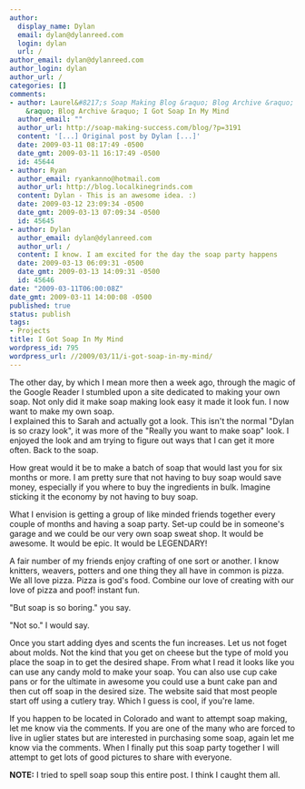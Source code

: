 ```yaml
---
author:
  display_name: Dylan
  email: dylan@dylanreed.com
  login: dylan
  url: /
author_email: dylan@dylanreed.com
author_login: dylan
author_url: /
categories: []
comments:
- author: Laurel&#8217;s Soap Making Blog &raquo; Blog Archive &raquo; dylanreed.com
    &raquo; Blog Archive &raquo; I Got Soap In My Mind
  author_email: ""
  author_url: http://soap-making-success.com/blog/?p=3191
  content: '[...] Original post by Dylan [...]'
  date: 2009-03-11 08:17:49 -0500
  date_gmt: 2009-03-11 16:17:49 -0500
  id: 45644
- author: Ryan
  author_email: ryankanno@hotmail.com
  author_url: http://blog.localkinegrinds.com
  content: Dylan - This is an awesome idea. :)
  date: 2009-03-12 23:09:34 -0500
  date_gmt: 2009-03-13 07:09:34 -0500
  id: 45645
- author: Dylan
  author_email: dylan@dylanreed.com
  author_url: /
  content: I know. I am excited for the day the soap party happens
  date: 2009-03-13 06:09:31 -0500
  date_gmt: 2009-03-13 14:09:31 -0500
  id: 45646
date: "2009-03-11T06:00:08Z"
date_gmt: 2009-03-11 14:00:08 -0500
published: true
status: publish
tags:
- Projects
title: I Got Soap In My Mind
wordpress_id: 795
wordpress_url: //2009/03/11/i-got-soap-in-my-mind/
---
```


The other day, by which I mean more then a week ago, through the magic of the Google Reader I stumbled upon a site dedicated to making your own soap. Not only did it make soap making look easy it made it look fun. I now want to make my own soap.   
I explained this to Sarah and actually got a look. This isn't the normal "Dylan is so crazy look", it was more of the "Really you want to make soap" look. I enjoyed the look and am trying to figure out ways that I can get it more often. Back to the soap.

How great would it be to make a batch of soap that would last you for six months or more. I am pretty sure that not having to buy soap would save money, especially if you where to buy the ingredients in bulk. Imagine sticking it the economy by not having to buy soap. 

What I envision is getting a group of like minded friends together every couple of months and having a soap party. Set-up could be in someone's garage and we could be our very own soap sweat shop. It would be awesome. It would be epic. It would be LEGENDARY!

A fair number of my friends enjoy crafting of one sort or another. I know knitters, weavers, potters and one thing they all have in common is pizza. We all love pizza. Pizza is god's food. Combine our love of creating with our love of pizza and poof! instant fun.

"But soap is so boring." you say. 

"Not so." I would say.

Once you start adding dyes and scents the fun increases. Let us not foget about molds. Not the kind that you get on cheese but the type of mold you place the soap in to get the desired shape. From what I read it looks like you can use any candy mold to make your soap. You can also use cup cake pans or for the ultimate in awesome you could use a bunt cake pan and then cut off soap in the desired size. The website said that most people start off using a cutlery tray. Which I guess is cool, if you're lame. 

If you happen to be located in Colorado and want to attempt soap making, let me know via the comments. If you are one of the many who are forced to live in uglier states but are interested in purchasing some soap, again let me know via the comments. When I finally put this soap party together I will attempt to get lots of good pictures to share with everyone. 

**NOTE:** I tried to spell soap soup this entire post. I think I caught them all.
